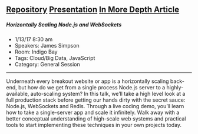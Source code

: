 
[Repository](https://github.com/goldfire/Horizontally-Scaling-Node.js-Websockets-Talk)
[Presentation](http://www.slideshare.net/goldfire33/horizontally-scaling-nodejs-and-websockets/1)
[In More Depth Article](http://goldfirestudios.com/blog/136/Horizontally-Scaling-Node.js-and-WebSockets-with-Redis)
---
##### Horizontally Scaling Node.js and WebSockets
* 1/13/17 8:30 am
* Speakers: James Simpson
* Room: Indigo Bay
* Tags: Cloud/Big Data, JavaScript
* Category: General Session
---
Underneath every breakout website or app is a horizontally scaling back-end, but how do we get from a single process Node.js server to a highly-available, auto-scaling system? In this talk, we’ll take a high level look at a full production stack before getting our hands dirty with the secret sauce: Node.js, WebSockets and Redis. Through a live coding demo, you’ll learn how to take a single-server app and scale it infinitely. Walk away with a better conceptual understanding of high-scale web systems and practical tools to start implementing these techniques in your own projects today.
